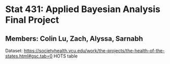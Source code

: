# Stat 431: Applied Bayesian Analysis Final Project

## Members: Colin Lu, Zach, Alyssa, Sarnabh

Dataset: https://societyhealth.vcu.edu/work/the-projects/the-health-of-the-states.html#gsc.tab=0
HOTS table
